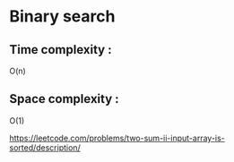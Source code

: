 # Binary search

## Time complexity :
O(n)

## Space complexity :

O(1)


https://leetcode.com/problems/two-sum-ii-input-array-is-sorted/description/